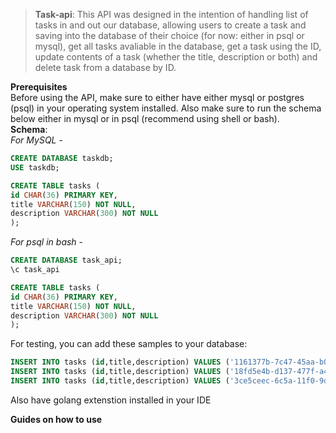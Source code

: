 > **Task-api**: This API was designed in the intention of handling list of tasks in and out our database, allowing users to create a task and saving into the database 
> of their choice (for now: either in psql or mysql), get all tasks avaliable in the database, get a task using the ID, update contents of a task (whether the
> title, description or both) and delete task from a database by ID.

**Prerequisites** <br>
Before using the API, make sure to either have either mysql or postgres (psql) in your operating system installed. Also make sure to run the schema below either in mysql
or in psql (recommend using shell or bash). <br>
**Schema**: <br>
*For MySQL* - <br>
```sql
CREATE DATABASE taskdb;
USE taskdb;

CREATE TABLE tasks (
id CHAR(36) PRIMARY KEY,
title VARCHAR(150) NOT NULL,
description VARCHAR(300) NOT NULL
);
```
*For psql in bash* - 
```sql
CREATE DATABASE task_api;
\c task_api

CREATE TABLE tasks (
id CHAR(36) PRIMARY KEY,
title VARCHAR(150) NOT NULL,
description VARCHAR(300) NOT NULL
);
```
For testing, you can add these samples to your database: <br>
```sql
INSERT INTO tasks (id,title,description) VALUES ('1161377b-7c47-45aa-b087-1a9b08423021','test1','testing123');
INSERT INTO tasks (id,title,description) VALUES ('18fd5e4b-d137-477f-a499-06ef11859292','test2','testing456');
INSERT INTO tasks (id,title,description) VALUES ('3ce5ceec-6c5a-11f0-9dac-68ecc56cca7d','test3','testing789');
```
Also have golang extenstion installed in your IDE <br>

**Guides on how to use**
